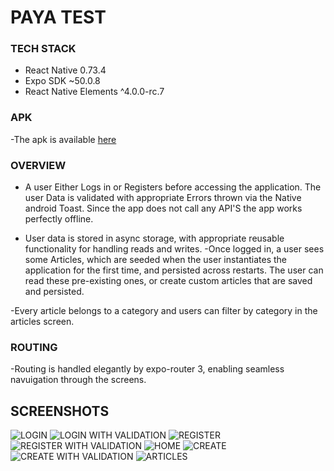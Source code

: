 # PAYA TEST

### TECH STACK
- React Native 0.73.4
- Expo SDK ~50.0.8
- React Native Elements ^4.0.0-rc.7

### APK
-The apk is available [here](https://expo.dev/accounts/viowiti/projects/paya-articles/builds/2e917a5d-6977-4adb-925c-62dac61297e6)

### OVERVIEW
- A user Either Logs in or Registers before accessing the application. The user Data is validated with appropriate Errors thrown via the Native android Toast. Since the app does not call any API'S the app works perfectly offline.

- User data is stored in async storage, with appropriate reusable functionality for handling reads and writes.
-Once logged in, a user sees some Articles, which are seeded when the user instantiates the application for the first time, and persisted across restarts. The user can read these pre-existing ones, or create custom articles that are saved and persisted.

-Every article belongs to a category and users can filter by category in the articles screen.

### ROUTING

-Routing is handled elegantly by expo-router 3, enabling seamless navuigation through the screens.

## SCREENSHOTS

![LOGIN](./SCREENS/LOGIN.jpg)
![LOGIN WITH VALIDATION](./SCREENS/LOGINVALIDATOR.jpg)
![REGISTER](./SCREENS/REGISSTER.jpg)
![REGISTER WITH VALIDATION](./SCREENS/REGVALIDATOR.jpg)
![HOME](./SCREENS/HOME.jpg)
![CREATE](./SCREENS/CREATE.jpg)
![CREATE WITH VALIDATION](./SCREENS/CREATEVALI.jpg)
![ARTICLES](./SCREENS/ARTICLE.jpg)